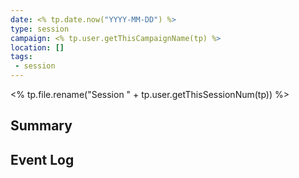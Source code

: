```yaml
---
date: <% tp.date.now("YYYY-MM-DD") %>
type: session
campaign: <% tp.user.getThisCampaignName(tp) %>
location: []
tags:
 - session
---
```

<% tp.file.rename("Session " + tp.user.getThisSessionNum(tp)) %>

## Summary

## Event Log




